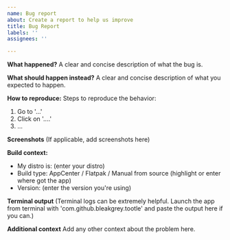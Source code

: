 ```yaml
---
name: Bug report
about: Create a report to help us improve
title: Bug Report
labels: ''
assignees: ''

---
```


**What happened?**
A clear and concise description of what the bug is.

**What should happen instead?**
A clear and concise description of what you expected to happen.

**How to reproduce:**
Steps to reproduce the behavior:
1. Go to '...'
2. Click on '....'
3. ...

**Screenshots**
(If applicable, add screenshots here)

**Build context:**
 - My distro is: (enter your distro)
 - Build type: AppCenter / Flatpak / Manual from source (highlight or enter where got the app)
 - Version: (enter the version you're using)

**Terminal output**
(Terminal logs can be extremely helpful. Launch the app from terminal with 'com.github.bleakgrey.tootle' and paste the output here if you can.)

**Additional context**
Add any other context about the problem here.
